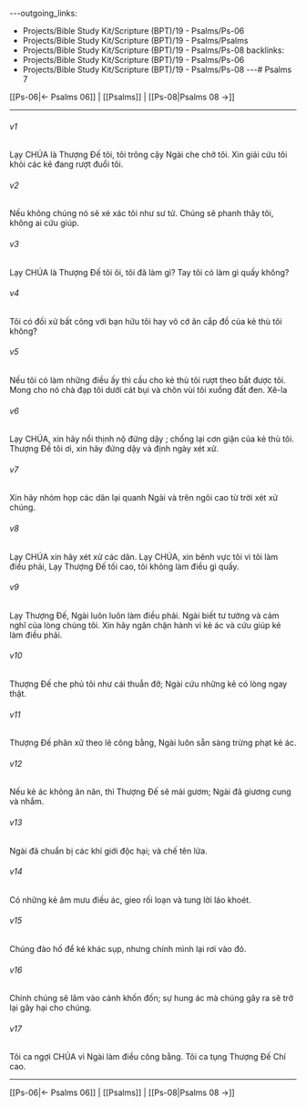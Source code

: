 ---outgoing_links:
  - Projects/Bible Study Kit/Scripture (BPT)/19 - Psalms/Ps-06
  - Projects/Bible Study Kit/Scripture (BPT)/19 - Psalms/Psalms
  - Projects/Bible Study Kit/Scripture (BPT)/19 - Psalms/Ps-08
backlinks:
  - Projects/Bible Study Kit/Scripture (BPT)/19 - Psalms/Ps-06
  - Projects/Bible Study Kit/Scripture (BPT)/19 - Psalms/Ps-08
---# Psalms 7

[[Ps-06|← Psalms 06]] | [[Psalms]] | [[Ps-08|Psalms 08 →]]
***



###### v1 
Lạy CHÚA là Thượng Đế tôi, tôi trông cậy Ngài che chở tôi. Xin giải cứu tôi khỏi các kẻ đang rượt đuổi tôi. 

###### v2 
Nếu không chúng nó sẽ xé xác tôi như sư tử. Chúng sẽ phanh thây tôi, không ai cứu giúp. 

###### v3 
Lạy CHÚA là Thượng Đế tôi ôi, tôi đã làm gì? Tay tôi có làm gì quấy không? 

###### v4 
Tôi có đối xử bất công với bạn hữu tôi hay vô cớ ăn cắp đồ của kẻ thù tôi không? 

###### v5 
Nếu tôi có làm những điều ấy thì cầu cho kẻ thù tôi rượt theo bắt được tôi. Mong cho nó chà đạp tôi dưới cát bụi và chôn vùi tôi xuống đất đen. Xê-la 

###### v6 
Lạy CHÚA, xin hãy nổi thịnh nộ đứng dậy ; chống lại cơn giận của kẻ thù tôi. Thượng Đế tôi ơi, xin hãy đứng dậy và định ngày xét xử. 

###### v7 
Xin hãy nhóm họp các dân lại quanh Ngài và trên ngôi cao từ trời xét xử chúng. 

###### v8 
Lạy CHÚA xin hãy xét xử các dân. Lạy CHÚA, xin bênh vực tôi vì tôi làm điều phải, Lạy Thượng Đế tối cao, tôi không làm điều gì quấy. 

###### v9 
Lạy Thượng Đế, Ngài luôn luôn làm điều phải. Ngài biết tư tưởng và cảm nghĩ của lòng chúng tôi. Xin hãy ngăn chận hành vi kẻ ác và cứu giúp kẻ làm điều phải. 

###### v10 
Thượng Đế che phủ tôi như cái thuẫn đỡ; Ngài cứu những kẻ có lòng ngay thật. 

###### v11 
Thượng Đế phân xử theo lẽ công bằng, Ngài luôn sẵn sàng trừng phạt kẻ ác. 

###### v12 
Nếu kẻ ác không ăn năn, thì Thượng Đế sẽ mài gươm; Ngài đã giương cung và nhắm. 

###### v13 
Ngài đã chuẩn bị các khí giới độc hại; và chế tên lửa. 

###### v14 
Có những kẻ âm mưu điều ác, gieo rối loạn và tung lời láo khoét. 

###### v15 
Chúng đào hố để kẻ khác sụp, nhưng chính mình lại rơi vào đó. 

###### v16 
Chính chúng sẽ lâm vào cảnh khốn đốn; sự hung ác mà chúng gây ra sẽ trở lại gây hại cho chúng. 

###### v17 
Tôi ca ngợi CHÚA vì Ngài làm điều công bằng. Tôi ca tụng Thượng Đế Chí cao.

***
[[Ps-06|← Psalms 06]] | [[Psalms]] | [[Ps-08|Psalms 08 →]]
